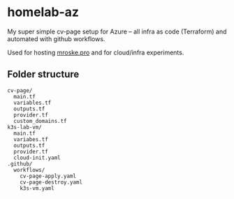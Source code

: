 # homelab-az


My super simple cv-page setup for Azure – all infra as code (Terraform) and automated with github workflows.

Used for hosting [mroske.pro](https://mroske.pro) and for cloud/infra experiments.

## Folder structure

```
cv-page/
  main.tf           
  variables.tf       
  outputs.tf         
  provider.tf       
  custom_domains.tf 
k3s-lab-vm/
  main.tf
  variabes.tf
  outputs.tf
  provider.tf
  cloud-init.yaml
.github/
  workflows/
    cv-page-apply.yaml  
    cv-page-destroy.yaml
    k3s-vm.yaml
```